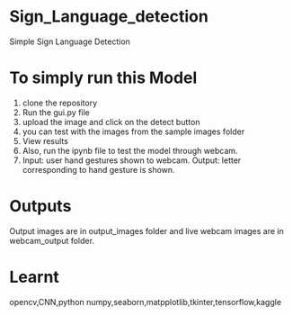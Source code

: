 # Sign_Language_detection
Simple Sign Language Detection 

# To simply run this Model
1. clone the repository
2. Run the gui.py file
3. upload the image and click on the detect button
4. you can test with the images from the sample images folder
5. View results
6. Also, run the ipynb file to test the model through webcam.
7. Input: user hand gestures shown to webcam. Output: letter corresponding to hand gesture is shown. 

# Outputs
Output images are in output_images folder and live webcam images are in webcam_output folder.

# Learnt
opencv,CNN,python numpy,seaborn,matpplotlib,tkinter,tensorflow,kaggle
